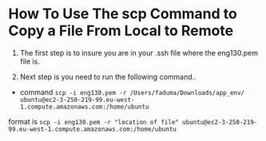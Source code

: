 # How To Use The scp Command to Copy a File From Local to Remote

1. The first step is to insure you are in your .ssh file where the eng130.pem file is.

2. Next step is you need to run the following command..

- command `scp -i eng130.pem -r /Users/faduma/Downloads/app_env/ ubuntu@ec2-3-250-219-99.eu-west-1.compute.amazonaws.com:/home/ubuntu`

format is `scp -i eng130.pem -r "location of file" ubuntu@ec2-3-250-219-99.eu-west-1.compute.amazonaws.com:/home/ubuntu`